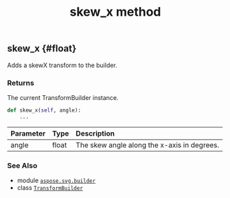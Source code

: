 ﻿---
title: skew_x method
second_title: Aspose.SVG for Python via .NET API References
description: 
type: docs
weight: 60
url: /python-net/aspose.svg.builder/transformbuilder/skew_x/
is_root: false
---

## skew_x {#float}

Adds a skewX transform to the builder.


### Returns 


The current TransformBuilder instance.


```python
def skew_x(self, angle):
    ...
```


| Parameter | Type | Description |
| :- | :- | :- |
| angle | float | The skew angle along the x-axis in degrees. |



### See Also
* module [`aspose.svg.builder`](../../)
* class [`TransformBuilder`](/svg/python-net/aspose.svg.builder/transformbuilder)
